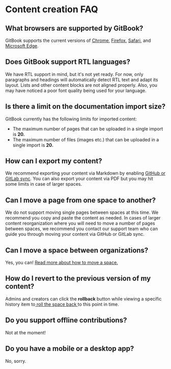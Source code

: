 # Content creation FAQ

## What browsers are supported by GitBook?

GitBook supports the current versions of [Chrome](https://www.google.com/chrome/), [Firefox](http://www.mozilla.org/firefox/), [Safari](http://www.apple.com/safari/), and [Microsoft Edge](https://www.microsoft.com/en-us/windows/microsoft-edge).

## Does GitBook support RTL languages?

We have RTL support in mind, but it's not yet ready. For now, only paragraphs and headings will automatically detect RTL text and adapt its layout. Lists and other content blocks are not aligned properly. Also, you may have noticed a poor font quality being used for your language.

## Is there a limit on the documentation import size?

GitBook currently has the following limits for imported content:

* The maximum number of pages that can be uploaded in a single import is **20.**
* The maximum number of files (images etc.) that can be uploaded in a single import is **20.**

## **How can I export my content?**

We recommend exporting your content via Markdown by enabling [GitHub or GitLab sync](../integrations/git-sync/). You can also export your content via PDF but you may hit some limits in case of larger spaces.&#x20;

## Can I move a page from one space to another?&#x20;

We do not support moving single pages between spaces at this time. We recommend you copy and paste the content as needed. In cases of larger content reorganization where you will need to move a number of pages between spaces, we recommend you contact our support team who can guide you through moving your content via GitHub or GitLab sync.&#x20;

## Can I move a space between organizations?

Yes, you can!  [Read more about how to move a space. ](content-structure/what-is-a-space.md#move-a-space)

## How do I revert to the previous version of my content?&#x20;

Admins and creators can click the **rollback** button while viewing a specific history item to[ roll the space back ](activity-history.md#rolling-back-to-a-previous-version)to this point in time.&#x20;

## Do you support offline contributions?&#x20;

Not at the moment!&#x20;

## Do you have a mobile or a desktop app?

No, sorry.&#x20;
